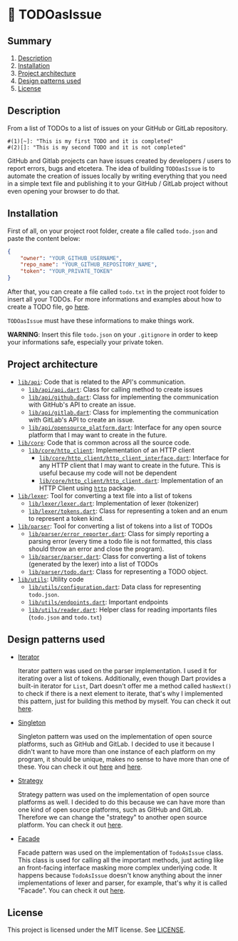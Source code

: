 # :pencil: TODOasIssue

## Summary

1. [Description](#description)
2. [Installation](#installation)
3. [Project architecture](#project-architecture)
4. [Design patterns used](#design-patterns-used)
5. [License](#license)

## Description

From a list of TODOs to a list of issues on your GitHub or GitLab repository.

```
#(1)[~]: "This is my first TODO and it is completed"
#(2)[]: "This is my second TODO and it is not completed"
```

GitHub and Gitlab projects can have issues created by developers / users to report errors, bugs and etcetera. The idea of building `TODOasIssue` is to automate the creation of issues locally by writing everything that you need in a simple text file and publishing it to your GitHub / GitLab project without even opening your browser to do that.

## Installation
First of all, on your project root folder, create a file called `todo.json` and paste the content below:

```json
{
    "owner": "YOUR_GITHUB_USERNAME",
    "repo_name": "YOUR_GITHUB_REPOSITORY_NAME",
    "token": "YOUR_PRIVATE_TOKEN"
}
```

After that, you can create a file called `todo.txt` in the project root folder to insert all your TODOs. For more informations and examples about how to create a TODO file, go [here](./examples/).

`TODOasIssue` must have these informations to make things work.

**WARNING**: Insert this file `todo.json` on your `.gitignore` in order to keep your informations safe, especially your private token.

## Project architecture
-  [`lib/api`](./lib/api/): Code that is related to the API's communication.
   - [`lib/api/api.dart`](./lib/api/api.dart): Class for calling method to create issues
   - [`lib/api/github.dart`](./lib/api/github.dart): Class for implementing the communication with GitHub's API to create an issue.
   - [`lib/api/gitlab.dart`](./lib/api/gitlab.dart): Class for implementing the communication with GitLab's API to create an issue.
   - [`lib/api/opensource_platform.dart`](./lib/api/opensource_platform.dart): Interface for any open source platform that I may want to create in the future.
-  [`lib/core`](./lib/core/): Code that is common across all the source code.
   - [`lib/core/http_client`](./lib/core/http_client/): Implementation of an HTTP client
     - [`lib/core/http_client/http_client_interface.dart`](./lib/core/http_client/http_client_interface.dart): Interface for any HTTP client that I may want to create in the future. This is useful because my code will not be dependent
     - [`lib/core/http_client/http_client.dart`](./lib/core/http_client/http_client.dart): Implementation of an HTTP Client using [`http`](https://pub.dev/packages/http) package.
-  [`lib/lexer`](./lib/lexer/): Tool for converting a text file into a list of tokens
   -  [`lib/lexer/lexer.dart`](./lib/lexer/lexer.dart): Implementation of lexer (tokenizer)
   -  [`lib/lexer/tokens.dart`](./lib/lexer/tokens.dart): Class for representing a token and an enum to represent a token kind.
-  [`lib/parser`](./lib/parser/): Tool for converting a list of tokens into a list of TODOs
   - [`lib/parser/error_reporter.dart`](./lib/parser/error_reporter.dart): Class for simply reporting a parsing error (every time a todo file is not formatted, this class should throw an error and close the program).
   - [`lib/parser/parser.dart`](./lib/parser/parser.dart): Class for converting a list of tokens (generated by the lexer) into a list of TODOs
   - [`lib/parser/todo.dart`](./lib/parser/todo.dart): Class for representing a TODO object.
-  [`lib/utils`](./lib/utils/): Utility code
   -  [`lib/utils/configuration.dart`](./lib/utils/configuration.dart): Data class for representing `todo.json`.
   -  [`lib/utils/endpoints.dart`](./lib/utils/endpoints.dart): Important endpoints
   -  [`lib/utils/reader.dart`](./lib/utils/reader.dart): Helper class for reading importants files (`todo.json` and `todo.txt`)

## Design patterns used

- [Iterator](https://refactoring.guru/design-patterns/iterator)

    Iterator pattern was used on the parser implementation. I used it for iterating over a list of tokens. Additionally, even though Dart provides a built-in iterator for `List`, Dart doesn't offer me a method called `hasNext()` to check if there is a next element to iterate, that's why I implemented this pattern, just for building this method by myself. You can check it out [here](https://github.com/HicaroD/TodoAsIssue/blob/fef632e69eddb22b94ad1270d8bff52b943fe969/lib/parser/parser.dart#L4).

- [Singleton](https://refactoring.guru/design-patterns/singleton)

    Singleton pattern was used on the implementation of open source platforms, such as GitHub and GitLab. I decided to use it because I didn't want to have more than one instance of each platform on my program, it should be unique, makes no sense to have more than one of these. You can check it out [here](https://github.com/HicaroD/TodoAsIssue/blob/63b0ba0bfb07eb3eb1a8394c0e8cd038981c9915/lib/api/github.dart#L1) and [here](https://github.com/HicaroD/TodoAsIssue/blob/aa5793998675dff1a9ab2f76de3082f69c36d8b9/lib/api/gitlab.dart#L1).

- [Strategy](https://refactoring.guru/design-patterns/strategy)
 
    Strategy pattern was used on the implementation of open source platforms as well. I decided to do this because we can have more than one kind of open source platforms, such as GitHub and GitLab. Therefore we can change the "strategy" to another open source platform. You can check it out [here](https://github.com/HicaroD/TodoAsIssue/tree/feature/api_communication/lib/api).

- [Facade](https://refactoring.guru/design-patterns/facade)

    Facade pattern was used on the implementation of `TodoAsIssue` class. This class is used for calling all the important methods, just acting like an front-facing interface masking more complex underlying code. It happens because `TodoAsIssue` doesn't know anything about the inner implementations of lexer and parser, for example, that's why it is called "Facade". You can check it out [here](https://github.com/HicaroD/TodoAsIssue/blob/5158fd87eab23af42102752c7a57667ddb02c498/bin/todo_as_issue.dart#L12).

## License
This project is licensed under the MIT license. See [LICENSE](LICENSE).
